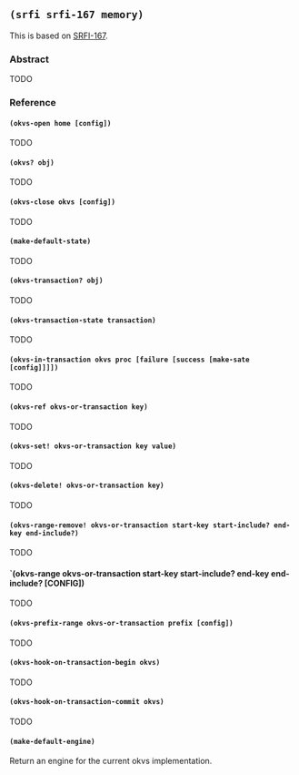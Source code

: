 
## `(srfi srfi-167 memory)`

This is based on [SRFI-167](https://srfi.schemers.org/srfi-167/).

### Abstract

TODO

### Reference

#### `(okvs-open home [config])`

TODO

#### `(okvs? obj)`

TODO

#### `(okvs-close okvs [config])`

TODO

#### `(make-default-state)`

TODO

#### `(okvs-transaction? obj)`

TODO

#### `(okvs-transaction-state transaction)`

TODO

#### `(okvs-in-transaction okvs proc [failure [success [make-sate [config]]]])`

TODO

#### `(okvs-ref okvs-or-transaction key)`

TODO

#### `(okvs-set! okvs-or-transaction key value)`

TODO

#### `(okvs-delete! okvs-or-transaction key)`

TODO

#### `(okvs-range-remove! okvs-or-transaction start-key start-include? end-key end-include?)`

TODO

#### `(okvs-range okvs-or-transaction start-key start-include? end-key end-include? [CONFIG])

TODO

#### `(okvs-prefix-range okvs-or-transaction prefix [config])`

TODO

#### `(okvs-hook-on-transaction-begin okvs)`

TODO

#### `(okvs-hook-on-transaction-commit okvs)`

TODO

#### `(make-default-engine)`

Return an engine for the current okvs implementation.
